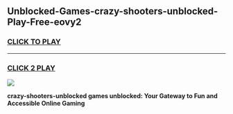 
## Unblocked-Games-crazy-shooters-unblocked-Play-Free-eovy2
<h3>
<a href="https://premium76.site?title=crazy-shooters-unblocked&ref=21A">CLICK TO PLAY</a></h3>
<hr>

<h3>
<a href="https://premium76.site?title=crazy-shooters-unblocked&ref=21A">CLICK 2 PLAY</a>
  
</h3>

<a href="https://premium76.site?title=crazy-shooters-unblocked&ref=21A"><img src="https://clearcache.store/games.png"></a>


**crazy-shooters-unblocked games unblocked: Your Gateway to Fun and Accessible Online Gaming**
